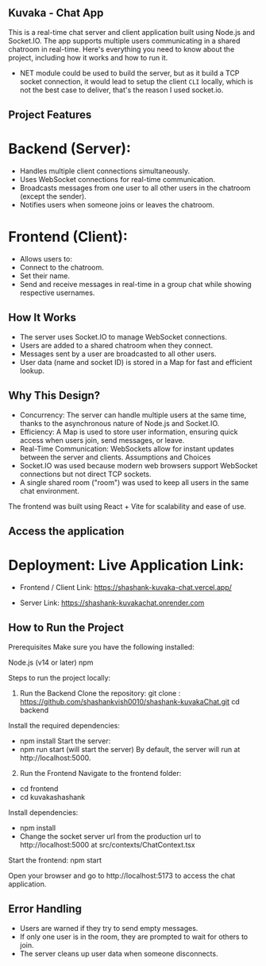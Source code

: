 ## Kuvaka - Chat App

This is a real-time chat server and client application built using Node.js and Socket.IO. The app supports multiple users communicating in a shared chatroom in real-time. Here's everything you need to know about the project, including how it works and how to run it.

- NET module could be used to build the server, but as it build a TCP socket connection, it would lead to setup the client `CLI` locally, which is not the best case to deliver, that's the reason I used socket.io.

## Project Features

# Backend (Server):

- Handles multiple client connections simultaneously.
- Uses WebSocket connections for real-time communication.
- Broadcasts messages from one user to all other users in the chatroom (except the sender).
- Notifies users when someone joins or leaves the chatroom.

# Frontend (Client):

- Allows users to:
- Connect to the chatroom.
- Set their name.
- Send and receive messages in real-time in a group chat while showing respective usernames.

## How It Works

- The server uses Socket.IO to manage WebSocket connections.
- Users are added to a shared chatroom when they connect.
- Messages sent by a user are broadcasted to all other users.
- User data (name and socket ID) is stored in a Map for fast and efficient lookup.

## Why This Design?

- Concurrency: The server can handle multiple users at the same time, thanks to the asynchronous nature of Node.js and Socket.IO.
- Efficiency: A Map is used to store user information, ensuring quick access when users join, send messages, or leave.
- Real-Time Communication: WebSockets allow for instant updates between the server and clients.
  Assumptions and Choices
- Socket.IO was used because modern web browsers support WebSocket connections but not direct TCP sockets.
- A single shared room ("room") was used to keep all users in the same chat environment.

The frontend was built using React + Vite for scalability and ease of use.

## Access the application

# Deployment: Live Application Link:

- Frontend / Client Link: https://shashank-kuvaka-chat.vercel.app/

- Server Link: https://shashank-kuvakachat.onrender.com

## How to Run the Project

Prerequisites
Make sure you have the following installed:

Node.js (v14 or later)
npm

Steps to run the project locally:

1. Run the Backend
   Clone the repository:
   git clone : https://github.com/shashankvish0010/shashank-kuvakaChat.git
   cd backend

Install the required dependencies:

- npm install
  Start the server:
- npm run start (will start the server)
  By default, the server will run at http://localhost:5000.

2. Run the Frontend
   Navigate to the frontend folder:

- cd frontend
- cd kuvakashashank

Install dependencies:

- npm install
- Change the socket server url from the production url to http://localhost:5000 at src/contexts/ChatContext.tsx

Start the frontend:
npm start

Open your browser and go to http://localhost:5173 to access the chat application.

## Error Handling

- Users are warned if they try to send empty messages.
- If only one user is in the room, they are prompted to wait for others to join.
- The server cleans up user data when someone disconnects.
